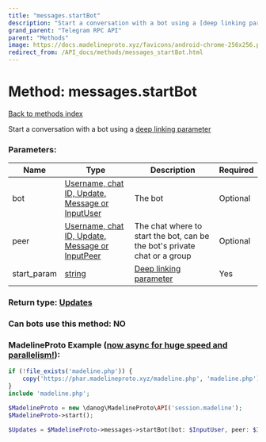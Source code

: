 ```yaml
---
title: "messages.startBot"
description: "Start a conversation with a bot using a [deep linking parameter](https://core.telegram.org/api/links#bot-links)"
grand_parent: "Telegram RPC API"
parent: "Methods"
image: https://docs.madelineproto.xyz/favicons/android-chrome-256x256.png
redirect_from: /API_docs/methods/messages_startBot.html
---
```

# Method: messages.startBot
[Back to methods index](index.html)



Start a conversation with a bot using a [deep linking parameter](https://core.telegram.org/api/links#bot-links)

### Parameters:

| Name     |    Type       | Description | Required |
|----------|---------------|-------------|----------|
|bot|[Username, chat ID, Update, Message or InputUser](/API_docs/types/InputUser.html) | The bot | Optional|
|peer|[Username, chat ID, Update, Message or InputPeer](/API_docs/types/InputPeer.html) | The chat where to start the bot, can be the bot's private chat or a group | Optional|
|start\_param|[string](/API_docs/types/string.html) | [Deep linking parameter](https://core.telegram.org/api/links#bot-links) | Yes|


### Return type: [Updates](/API_docs/types/Updates.html)

### Can bots use this method: **NO**


### MadelineProto Example ([now async for huge speed and parallelism!](https://docs.madelineproto.xyz/docs/ASYNC.html)):


```php
if (!file_exists('madeline.php')) {
    copy('https://phar.madelineproto.xyz/madeline.php', 'madeline.php');
}
include 'madeline.php';

$MadelineProto = new \danog\MadelineProto\API('session.madeline');
$MadelineProto->start();

$Updates = $MadelineProto->messages->startBot(bot: $InputUser, peer: $InputPeer, start_param: 'string', );
```

